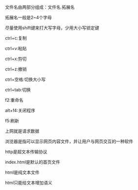 文件名由两部分组成：文件名.拓展名

拓展名一般是2~4个字母

尽量使用shift键来打大写字母，少用大小写锁定键

ctrl+c:复制

ctrl+v:粘贴

ctrl+x:剪切

ctrl+z:撤销

ctrl+空格:切换大小写

ctrl+tab:切换

f2:重命名

alt+f4:关闭程序

f5:刷新

上网就是请求数据

浏览器是指可以显示网页内容文件，并让用户与网页交互的一种软件

http是超文本传输协议

index.html是默认的首页文件

html是纯文本文件

html只能给文本增加语义







